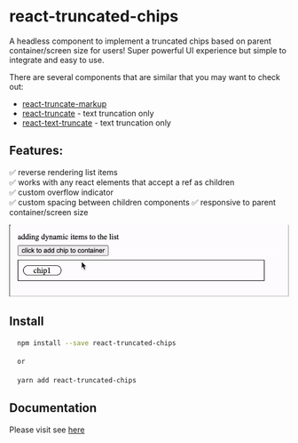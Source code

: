 # react-truncated-chips

A headless component to implement a truncated chips based on parent container/screen size for users!
Super powerful UI experience but simple to integrate and easy to use.

There are several components that are similar that you may want to check out:
- [react-truncate-markup](https://github.com/patrik-piskay/react-truncate-markup)
- [react-truncate](https://github.com/pablosichert/react-truncate) - text truncation only
- [react-text-truncate](https://github.com/ShinyChang/React-Text-Truncate) - text truncation only

## Features:  
✅ reverse rendering list items  
✅ works with any react elements that accept a ref as children  
✅ custom overflow indicator  
✅ custom spacing between children components
✅ responsive to parent container/screen size

![](assets/chips-demo.gif)

## Install
```bash
  npm install --save react-truncated-chips

  or

  yarn add react-truncated-chips
```

## Documentation
Please visit see [here](https://react-truncated-chips.vercel.app)
